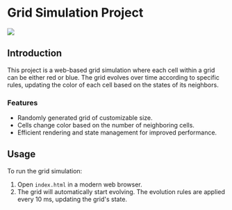 # Grid Simulation Project

![](https://s5.gifyu.com/images/SiSNg.gif)

## Introduction
This project is a web-based grid simulation where each cell within a grid can be either red or blue. The grid evolves over time according to specific rules, updating the color of each cell based on the states of its neighbors.

### Features
- Randomly generated grid of customizable size.
- Cells change color based on the number of neighboring cells.
- Efficient rendering and state management for improved performance.


## Usage

To run the grid simulation:

1. Open `index.html` in a modern web browser.
2. The grid will automatically start evolving. The evolution rules are applied every 10 ms, updating the grid's state.